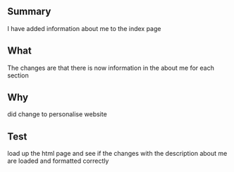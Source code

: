 ## Summary
I have added information about me to the index page

## What
The changes are that there is now information in the about me for each section

## Why
did change to personalise website

## Test
load up the html page and see if the changes with the description about me are loaded and formatted correctly
